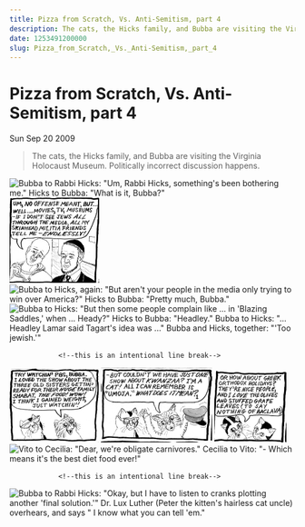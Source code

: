 ```yaml
---
title: Pizza from Scratch, Vs. Anti-Semitism, part 4
description: The cats, the Hicks family, and Bubba are visiting the Virginia Holocaust Museum. Politically incorrect discussion happens.
date: 1253491200000
slug: Pizza_from_Scratch,_Vs._Anti-Semitism,_part_4
---
```



# Pizza from Scratch, Vs. Anti-Semitism, part 4

Sun Sep 20 2009

> The cats, the Hicks family, and Bubba are visiting the Virginia Holocaust Museum. Politically incorrect discussion happens.
        

![Bubba to Rabbi Hicks: "Um, Rabbi Hicks, something's been bothering me."
Hicks to Bubba: "What is it, Bubba?"](2009_09_21_r1p1_PfS-AntiS4_1_.png)
![Bubba to Hicks: "Um, no offense meant, but ... well ... movies, TV, museums - if I don't see Jews all through the media, all my skinhead militia friends tell me, endlessly, that Jews are everywhere."](2009_09_21_r1p2_PfS-AntiS4_2_.png)
![Bubba to Hicks, again: "But aren't your people in the media only trying to win over America?"
Hicks to Bubba: "Pretty much, Bubba."](2009_09_21_r1p3_PfS-AntiS4_3_.png)
![Bubba to Hicks: "But then some people complain like ... in 'Blazing Saddles,' when  ... Heady?"
Hicks to Bubba: "Headley."
Bubba to Hicks: "... Headley Lamar said Tagart's idea was ..."
Bubba and Hicks, together: "'Too jewish.'"](2009_09_21_r1p4_PfS-AntiS4_4_.png)


                <!--this is an intentional line break-->
![Captain Crabby, a retired ship's cat, who runs the leaf-and-trash dredge boat, in the paddle-boat pond: "Try  watchin' PBS, Bubba. I loved the show about the three old sisters gettin' ready for their HUGE family shabat. The food! Wow! I think I gained weight, just watchin'!"](2009_09_21_r2p1_PfS-AntiS4_5_.png)
![Captain Crabby shakes his cap, frustrated that he can't learn about all cultures equally, on PBS: "But couldn't we have just one show about  Kwanzaa? I"m a cat! All I can remember is 'Umoja.' What does it mean?"](2009_09_21_r2p2_PfS-AntiS4_6_.png)
![Contessa Cecilia (Frankenstein's cat) says to Count Vito (her husband, the cat vampire): "Or how about Greek Orthodox holidays? They're nice people, and I love the olives and stuffed grape leaves (to say nothing of baclava)."](2009_09_21_r2p3_PfS-AntiS4_7_.png)
![Vito to Cecilia: "Dear, we're obligate carnivores."
Cecilia to Vito: "- Which means it's the best diet food ever!"](2009_09_21_r2p4_PfS-AntiS4_8_.png)


                <!--this is an intentional line break-->
![Bubba to Rabbi Hicks: "Okay, but I have to listen to cranks plotting another 'final solution.'"
Dr. Lux Luther (Peter the kitten's hairless cat uncle) overhears, and says " I know what you can tell 'em."](2009_09_21_r3p1_PfS-AntiS4_9_.png)

